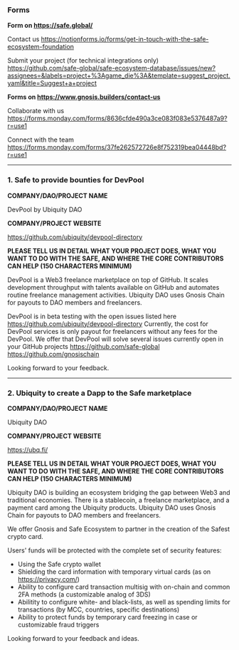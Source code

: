 ### Forms

**Form on https://safe.global/**

Contact us
https://notionforms.io/forms/get-in-touch-with-the-safe-ecosystem-foundation

Submit your project (for technical integrations only)
https://github.com/safe-global/safe-ecosystem-database/issues/new?assignees=&labels=project+%3Agame_die%3A&template=suggest_project.yaml&title=Suggest+a+project

**Forms on https://www.gnosis.builders/contact-us**

Collaborate with us
https://forms.monday.com/forms/8636cfde490a3ce083f083e5376487a9?r=use1

Connect with the team 
https://forms.monday.com/forms/37fe262572726e8f752319bea04448bd?r=use1

---

### 1. Safe to provide bounties for DevPool

**COMPANY/DAO/PROJECT NAME**

DevPool by Ubiquity DAO

**COMPANY/PROJECT WEBSITE** 

https://github.com/ubiquity/devpool-directory

**PLEASE TELL US IN DETAIL WHAT YOUR PROJECT DOES, WHAT YOU WANT TO DO WITH THE SAFE, AND WHERE THE CORE CONTRIBUTORS CAN HELP (150 CHARACTERS MINIMUM)** 

DevPool is a Web3 freelance marketplace on top of GitHub. 
It scales development throughput with talents available on GitHub and automates routine freelance management activities.
Ubiquity DAO uses Gnosis Chain for payouts to DAO members and freelancers.

DevPool is in beta testing with the open issues listed here https://github.com/ubiquity/devpool-directory
Currently, the cost for DevPool services is only payout for freelancers without any fees for the DevPool.
We offer that DevPool will solve several issues currently open in your GitHub projects https://github.com/safe-global https://github.com/gnosischain

Looking forward to your feedback.

---

### 2. Ubiquity to create a Dapp to the Safe marketplace

**COMPANY/DAO/PROJECT NAME**

Ubiquity DAO

**COMPANY/PROJECT WEBSITE** 

https://ubq.fi/

**PLEASE TELL US IN DETAIL WHAT YOUR PROJECT DOES, WHAT YOU WANT TO DO WITH THE SAFE, AND WHERE THE CORE CONTRIBUTORS CAN HELP (150 CHARACTERS MINIMUM)** 

Ubiquity DAO is building an ecosystem bridging the gap between Web3 and traditional economies.
There is a stablecoin, a freelance marketplace, and a payment card among the Ubiquity products.
Ubiquity DAO uses Gnosis Chain for payouts to DAO members and freelancers.  

We offer Gnosis and Safe Ecosystem to partner in the creation of the Safest crypto card.

Users' funds will be protected with the complete set of security features:
- Using the Safe crypto wallet
- Shielding the card information with temporary virtual cards (as on https://privacy.com/)
- Ability to configure card transaction multisig with on-chain and common 2FA methods (a customizable analog of 3DS)
- Abilitity to configure white- and black-lists, as well as spending limits for transactions (by MCC, countries, specific destinations)
- Ability to protect funds by temporary card freezing in case or customizable fraud triggers

Looking forward to your feedback and ideas.
